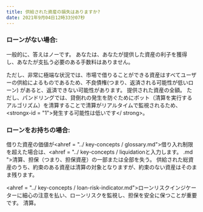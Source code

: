 ```yaml
---
title: 供給された資産の損失はありますか?
date: 2021年9月04日12時33分07秒
---
```


### ローンがない場合:
一般的に、答えはノーです。 あなたは、あなたが提供した資産の利子を獲得し、あなたが支払う必要のある手数料はありません。

ただし、非常に極端な状況では、市場で借りることができる資産はすべてユーザーの供給によるものであるため、不良債権(つまり、返済される可能性が低いローン) があると、返済できない可能性があります。 提供された資産の全額。 ただし、パンドリングでは、貸倒れの発生を防ぐためにボット（清算を実行するアルゴリズム）を清算することで清算がリアルタイムで監視されるため、<strongx-id = "1">発生する可能性は低いです</ strong>。


### ローンをお持ちの場合:
借りた資産の価値が<ahref = "../ key-concepts / glossary.md">借り入れ制限</a>を超えた場合は、<ahref = "../ key-concepts / liquidationと入力します。 .md ">清算</a>、担保（つまり、担保資産）の一部または全部を失う。  供給された総資産のうち、約束のある資産は清算の対象となりますが、約束のない資産はそのまま残ります。

<ahref = "../ key-concepts / loan-risk-indicator.md">ローンリスクインジケーター</a>に細心の注意を払い、ローンリスクを監視し、担保を安全に保つことが重要です。 清算。